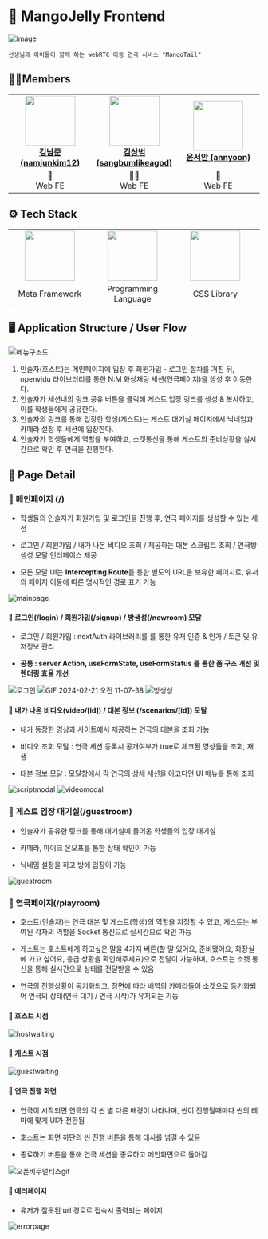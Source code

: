 # 🍋 MangoJelly Frontend


![image](https://github.com/Mango-Jelly/Frontend/assets/69416561/3382e4ee-d7f8-4aa0-963d-e8e7086b0ecb)

```
선생님과 아이들이 함께 하는 webRTC 아동 연극 서비스 "MangoTail"
```

## 👨‍💻Members

<table align="center">
    <tr align="center">
        <td style="min-width: 150px;">
            <a href="https://github.com/namjunkim12">
              <img src="https://github.com/namjunkim12.png" width="100">
              <br />
              <b>김남준 (namjunkim12)</b>
            </a> 
        </td>
        <td style="min-width: 150px;">
            <a href="https://github.com/sangbumlikeagod">
              <img src="https://github.com/sangbumlikeagod.png" width="100">
              <br />
              <b>김상범 (sangbumlikeagod)</b>
            </a>
        </td>
        <td style="min-width: 150px;">
            <a href="https://github.com/annyoon">
              <img src="https://github.com/annyoon.png" width="100">
              <br />
              <b>윤서안 (annyoon)</b>
            </a> 
        </td>
    </tr>
    <tr align="center">
        <td>
            👶 <br/>
            Web FE
        </td>
        <td>
            🧚🏻 <br />
            Web FE
        </td>
        <td>
           👼  <br />
            Web FE
        </td>
    </tr>
</table>

## ⚙ Tech Stack

<table align="center">
    <tr align="center">
        <td style="min-width: 150px;">
            <a href="https://nextjs.org/">
              <img src="https://cdn.worldvectorlogo.com/logos/next-js.svg" width="100">
              <br />
            </a> 
        </td>
        <td style="min-width: 150px;">
            <a href="https://www.typescriptlang.org/">
              <img src="https://upload.wikimedia.org/wikipedia/commons/4/4c/Typescript_logo_2020.svg" width="100">
              <br />
            </a>
        </td>
        <td style="min-width: 150px;">
            <a href="https://tailwindcss.com/">
              <img src="https://upload.wikimedia.org/wikipedia/commons/thumb/d/d5/Tailwind_CSS_Logo.svg/2560px-Tailwind_CSS_Logo.svg.png" width="100">
              <br />
            </a>
        </td>
        <td style="min-width: 150px;">
            <a href="https://openvidu.io/">
              <img src="https://avatars.githubusercontent.com/u/22744124?s=280&v=4" width="100">
              <br />
            </a>
        </td>
    </tr>
    <tr align="center">
        <td>
            Meta Framework
        </td>
        <td>
            Programming<br />
            Language
        </td>
        <td>
            CSS Library
        </td>
        <td>
            Web RTC Framework
        </td>
</tr>
</table>

## 🖥 Application Structure / User Flow

![메뉴구조도](https://github.com/Mango-Jelly/Frontend/assets/69416561/40953a76-0b0a-456f-b953-0ecc4307bcfe)

1. 인솔자(호스트)는 메인페이지에 입장 후 회원가입 - 로그인 절차를 거친 뒤, openvidu 라이브러리를 통한 N:M 화상채팅 세션(연극페이지)을 생성 후 이동한다.
2. 인솔자가 세션내의 링크 공유 버튼을 클릭해 게스트 입장 링크를 생성 & 복사하고, 이를 학생들에게 공유한다.
3. 인솔자의 링크를 통해 입장한 학생(게스트)는 게스트 대기실 페이지에서 닉네임과 카메라 설정 후 세션에 입장한다.
4. 인솔자가 학생들에게 역할을 부여하고, 소켓통신을 통해 게스트의 준비상황을 실시간으로 확인 후 연극을 진행한다.

## 📄 Page Detail

### 📗 메인페이지 (/)

- 학생들의 인솔자가 회원가입 및 로그인을 진행 후, 연극 페이지를 생성할 수 있는 세션
  
- 로그인 / 회원가입 / 내가 나온 비디오 조회 / 제공하는 대본 스크립트 조회 / 연극방 생성 모달 인터페이스 제공
  
- 모든 모달 UI는 **Intercepting Route**를 통한 별도의 URL을 보유한 페이지로, 유저의 페이지 이동에 따른 명시적인 경로 표기 가능

![mainpage](https://github.com/Mango-Jelly/Frontend/assets/69416561/a49c14b8-881a-4b38-a05a-53814a9b991f)

#### 📗 로그인(/login) / 회원가입(/signup) / 방생성(/newroom) 모달

- 로그인 / 회원가입 : nextAuth 라이브러리를 를 통한 유저 인증 & 인가 / 토큰 및 유저정보 관리
  
- **공통 : server Action, useFormState, useFormStatus 를 통한 폼 구조 개선 및 렌더링 효율 개선**

![로그인](https://github.com/Mango-Jelly/Frontend/assets/69416561/fb877076-ed2d-4b74-99a8-9f4b9319be8f)
![GIF 2024-02-21 오전 11-07-38](https://github.com/Mango-Jelly/Frontend/assets/69416561/623f834f-f387-4857-81b6-52ce60bac147)
![방생성](https://github.com/Mango-Jelly/Frontend/assets/69416561/28e08c45-7fe5-4387-b9bd-239f3b6ed534)


#### 📗 내가 나온 비디오(video/[id]) / 대본 정보 (/scenarios/[id]) 모달
- 내가 등장한 영상과 사이트에서 제공하는 연극의 대본을 조회 가능
  
- 비디오 조회 모달 : 연극 세션 등록시 공개여부가 true로 체크된 영상들을 조회, 재생
  
- 대본 정보 모달 : 모달창에서 각 연극의 상세 세션을 아코디언 UI 메뉴를 통해 조회

![scriptmodal](https://github.com/Mango-Jelly/Frontend/assets/69416561/1e8c3615-19b5-428a-ba9a-0b04092075a7)
![videomodal](https://github.com/Mango-Jelly/Frontend/assets/69416561/c0bcf68d-aa07-49f3-9347-1b69e182bc16)

### 📗 게스트 입장 대기실(/guestroom)

- 인솔자가 공유한 링크를 통해 대기실에 들어온 학생들의 입장 대기실
  
- 카메라, 마이크 온오프를 통한 상태 확인이 가능
  
- 닉네임 설정을 하고 방에 입장이 가능

![guestroom](https://github.com/Mango-Jelly/Frontend/assets/69416561/ed8286d6-e20b-48b0-9bfd-60c72ca053e7)


### 📗 연극페이지(/playroom)

- 호스트(인솔자)는 연극 대본 및 게스트(학생)의 역할을 지정할 수 있고, 게스트는 부여된 각자의 역할을 Socket 통신으로 실시간으로 확인 가능

- 게스트는 호스트에게 하고싶은 말을 4가지 버튼(할 말 있어요, 준비됐어요, 화장실에 가고 싶어요, 응급 상황을 확인해주세요)으로 전달이 가능하며, 호스트는 소켓 통신을 통해 실시간으로 상태를 전달받을 수 있음
  
- 연극의 진행상황이 동기화되고, 장면에 따라 배역의 카메라들이 소켓으로 동기화되어 연극의 상태(연극 대기 / 연극 시작)가 유지되는 기능

#### 📗 호스트 시점
![hostwaiting](https://github.com/Mango-Jelly/Frontend/assets/69416561/f42c740a-36fd-4b0e-8d53-1ec03d671ece)


#### 📗 게스트 시점
![guestwaiting](https://github.com/Mango-Jelly/Frontend/assets/69416561/6b9ecda9-4f00-4dca-81eb-92eb1999a0ef)

#### 📗 연극 진행 화면

- 연극이 시작되면 연극의 각 씬 별 다른 배경이 나타나며, 씬이 진행될때마다 씬의 테마에 맞게 UI가 전환됨

- 호스트는 화면 하단의 씬 진행 버튼을 통해 대사를 넘길 수 있음
  
- 종료하기 버튼을 통해 연극 세션을 종료하고 메인화면으로 돌아감

![오픈비두멀티스gif](https://github.com/Mango-Jelly/Frontend/assets/98077576/99c514f5-838b-48df-87e7-38bd19a60706)

#### 📗 에러페이지

- 유저가 잘못된 url 경로로 접속시 출력되는 페이지

![errorpage](https://github.com/Mango-Jelly/Frontend/assets/69416561/9b3748af-58e3-4ef5-a6c6-51e47136f62b)


